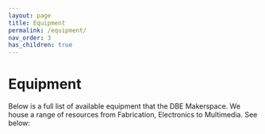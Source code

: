 ```yaml
---
layout: page
title: Equipment
permalink: /equipment/
nav_order: 3
has_children: true
---
```

# Equipment

Below is a full list of available equipment that the DBE Makerspace. We house a range of resources from Fabrication, Electronics to Multimedia. See below:

